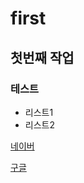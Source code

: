 # first
## 첫번째 작업
### 테스트
* 리스트1
* 리스트2

[네이버](https://www.naver.com/)

[구글](https://www.google.com/)
